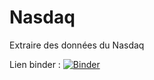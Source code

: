 # Nasdaq
Extraire des données du Nasdaq

Lien binder :
[![Binder](https://mybinder.org/badge_logo.svg)](https://mybinder.org/v2/gh/jeau-luc/Nasdaq/HEAD)
